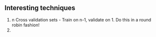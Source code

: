 ## Interesting techniques

1. n Cross validation sets - Train on n-1, validate on 1. Do this in a round robin fashion!
2. 